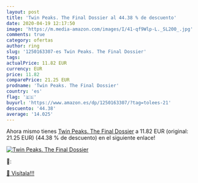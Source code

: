```yaml
---
layout: post
title: 'Twin Peaks. The Final Dossier al 44.38 % de descuento'
date: 2020-04-19 12:17:50
image: 'https://m.media-amazon.com/images/I/41-qf9Wlp-L._SL200_.jpg'
comments: true
category: ofertas
author: ring
slug: '1250163307-es Twin Peaks. The Final Dossier'
tags: 
actualPrice: 11.82 EUR
currency: EUR
price: 11.82
comparePrice: 21.25 EUR
prodname: 'Twin Peaks. The Final Dossier'
country: 'es'
flag: '🇪🇸'
buyurl: 'https://www.amazon.es/dp/1250163307/?tag=tolees-21'
descuento: '44.38'
average: '14.025'
---
```


Ahora mismo tienes [Twin Peaks. The Final Dossier](https://www.amazon.es/dp/1250163307/?tag=tolees-21) a 11.82 EUR (original: 21.25 EUR) (44.38 %  de descuento) en el siguiente enlace!

[![Twin Peaks. The Final Dossier](https://m.media-amazon.com/images/I/41-qf9Wlp-L._SL200_.jpg)](https://www.amazon.es/dp/1250163307/?tag=tolees-21)

🔎:


[🛒 Visítala!!!](https://www.amazon.es/dp/1250163307/?tag=tolees-21)
